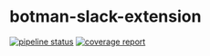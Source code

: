# botman-slack-extension

[![pipeline status](https://gitlab.com/Dividotgif/botman-slack-extension/badges/master/pipeline.svg)](https://gitlab.com/Dividotgif/botman-slack-extension) 
[![coverage report](https://gitlab.com/Dividotgif/botman-slack-extension/badges/master/coverage.svg)](https://gitlab.com/Dividotgif/botman-slack-extension)

